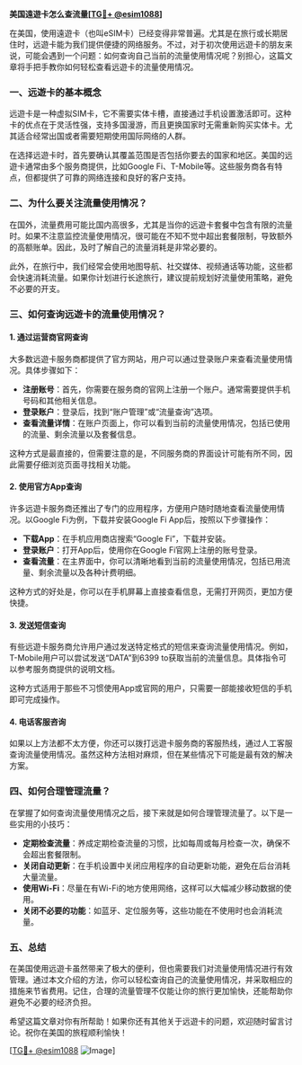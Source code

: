 **美国遠遊卡怎么查流量[[TG💪+ @esim1088](https://t.me/s/esim1088)]**

在美国，使用遠遊卡（也叫eSIM卡）已经变得非常普遍。尤其是在旅行或长期居住时，远遊卡能为我们提供便捷的网络服务。不过，对于初次使用远遊卡的朋友来说，可能会遇到一个问题：如何查询自己当前的流量使用情况呢？别担心，这篇文章将手把手教你如何轻松查看远遊卡的流量使用情况。

### 一、远遊卡的基本概念

远遊卡是一种虚拟SIM卡，它不需要实体卡槽，直接通过手机设置激活即可。这种卡的优点在于灵活性强，支持多国漫游，而且更换国家时无需重新购买实体卡。尤其适合经常出国或者需要短期使用国际网络的人群。

在选择远遊卡时，首先要确认其覆盖范围是否包括你要去的国家和地区。美国的远遊卡通常由多个服务商提供，比如Google Fi、T-Mobile等。这些服务商各有特点，但都提供了可靠的网络连接和良好的客户支持。

### 二、为什么要关注流量使用情况？

在国外，流量费用可能比国内高很多，尤其是当你的远遊卡套餐中包含有限的流量时。如果不注意监控流量使用情况，很可能在不知不觉中超出套餐限制，导致额外的高额账单。因此，及时了解自己的流量消耗是非常必要的。

此外，在旅行中，我们经常会使用地图导航、社交媒体、视频通话等功能，这些都会快速消耗流量。如果你计划进行长途旅行，建议提前规划好流量使用策略，避免不必要的开支。

### 三、如何查询远遊卡的流量使用情况？

#### 1. 通过运营商官网查询

大多数远遊卡服务商都提供了官方网站，用户可以通过登录账户来查看流量使用情况。具体步骤如下：

- **注册账号**：首先，你需要在服务商的官网上注册一个账户。通常需要提供手机号码和其他相关信息。
- **登录账户**：登录后，找到“账户管理”或“流量查询”选项。
- **查看流量详情**：在账户页面上，你可以看到当前的流量使用情况，包括已使用的流量、剩余流量以及套餐信息。

这种方式是最直接的，但需要注意的是，不同服务商的界面设计可能有所不同，因此需要仔细浏览页面寻找相关功能。

#### 2. 使用官方App查询

许多远遊卡服务商还推出了专门的应用程序，方便用户随时随地查看流量使用情况。以Google Fi为例，下载并安装Google Fi App后，按照以下步骤操作：

- **下载App**：在手机应用商店搜索“Google Fi”，下载并安装。
- **登录账户**：打开App后，使用你在Google Fi官网上注册的账号登录。
- **查看流量**：在主界面中，你可以清晰地看到当前的流量使用情况，包括已用流量、剩余流量以及各种计费明细。

这种方式的好处是，你可以在手机屏幕上直接查看信息，无需打开网页，更加方便快捷。

#### 3. 发送短信查询

有些远遊卡服务商允许用户通过发送特定格式的短信来查询流量使用情况。例如，T-Mobile用户可以尝试发送“DATA”到6399 to获取当前的流量信息。具体指令可以参考服务商提供的说明文档。

这种方式适用于那些不习惯使用App或官网的用户，只需要一部能接收短信的手机即可完成操作。

#### 4. 电话客服咨询

如果以上方法都不太方便，你还可以拨打远遊卡服务商的客服热线，通过人工客服查询流量使用情况。虽然这种方法相对麻烦，但在某些情况下可能是最有效的解决方案。

### 四、如何合理管理流量？

在掌握了如何查询流量使用情况之后，接下来就是如何合理管理流量了。以下是一些实用的小技巧：

- **定期检查流量**：养成定期检查流量的习惯，比如每周或每月检查一次，确保不会超出套餐限制。
- **关闭自动更新**：在手机设置中关闭应用程序的自动更新功能，避免在后台消耗大量流量。
- **使用Wi-Fi**：尽量在有Wi-Fi的地方使用网络，这样可以大幅减少移动数据的使用。
- **关闭不必要的功能**：如蓝牙、定位服务等，这些功能在不使用时也会消耗流量。

### 五、总结

在美国使用远遊卡虽然带来了极大的便利，但也需要我们对流量使用情况进行有效管理。通过本文介绍的方法，你可以轻松查询自己的流量使用情况，并采取相应的措施来节省费用。记住，合理的流量管理不仅能让你的旅行更加愉快，还能帮助你避免不必要的经济负担。

希望这篇文章对你有所帮助！如果你还有其他关于远遊卡的问题，欢迎随时留言讨论。祝你在美国的旅程顺利愉快！

[[TG💪+ @esim1088](https://t.me/s/esim1088) ![Image](https://i.postimg.cc/4NQfJmqS/Snipaste-2025-05-13-00-14-12.png)]